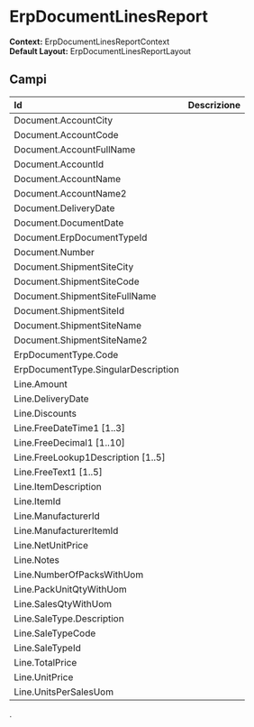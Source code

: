 # ErpDocumentLinesReport

**Context:** ErpDocumentLinesReportContext  
**Default Layout:** ErpDocumentLinesReportLayout

## Campi

| Id | Descrizione |
| :--- | :--- |
| Document.AccountCity |  |
| Document.AccountCode |  |
| Document.AccountFullName |  |
| Document.AccountId |  |
| Document.AccountName |  |
| Document.AccountName2 |  |
| Document.DeliveryDate |  |
| Document.DocumentDate |  |
| Document.ErpDocumentTypeId |  |
| Document.Number |  |
| Document.ShipmentSiteCity |  |
| Document.ShipmentSiteCode |  |
| Document.ShipmentSiteFullName |  |
| Document.ShipmentSiteId |  |
| Document.ShipmentSiteName |  |
| Document.ShipmentSiteName2 |  |
| ErpDocumentType.Code |  |
| ErpDocumentType.SingularDescription |  |
| Line.Amount |  |
| Line.DeliveryDate |  |
| Line.Discounts |  |
| Line.FreeDateTime1 \[1..3\] |  |
| Line.FreeDecimal1 \[1..10\] |  |
| Line.FreeLookup1Description \[1..5\] |  |
| Line.FreeText1 \[1..5\] |  |
| Line.ItemDescription |  |
| Line.ItemId |  |
| Line.ManufacturerId |  |
| Line.ManufacturerItemId |  |
| Line.NetUnitPrice |  |
| Line.Notes |  |
| Line.NumberOfPacksWithUom |  |
| Line.PackUnitQtyWithUom |  |
| Line.SalesQtyWithUom |  |
| Line.SaleType.Description |  |
| Line.SaleTypeCode |  |
| Line.SaleTypeId |  |
| Line.TotalPrice |  |
| Line.UnitPrice |  |
| Line.UnitsPerSalesUom |  |

.